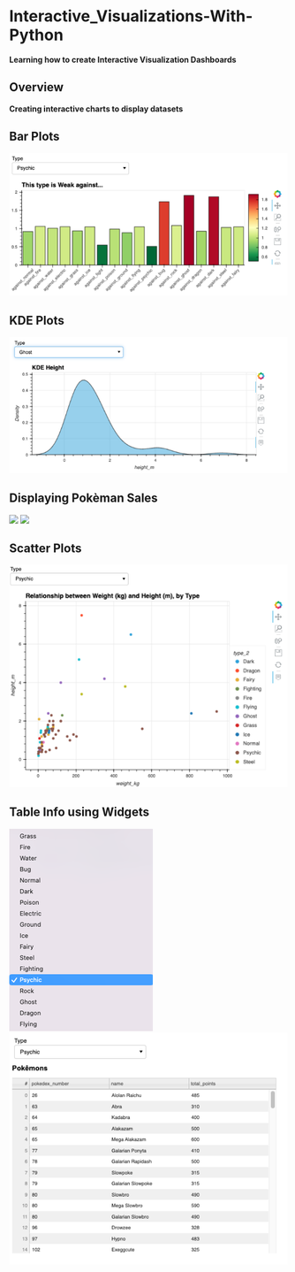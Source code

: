 # Interactive_Visualizations-With-Python
**Learning how to create Interactive Visualization Dashboards**


## Overview
**Creating interactive charts to display datasets**

## Bar Plots 
<img src="img/Bar Plot.png"> 

## KDE Plots
 <img src="img/KDE Height.png">
 
 ## Displaying Pokèman Sales
<img src="img/Pokèman sales_2.png">

<img src="img/Pokêman Sales.png">

## Scatter Plots 
<img src="img/Scatter Plot.png">

## Table Info using Widgets 
<img src="img/Widgets.png"> <img src="img/Table Info.png">
